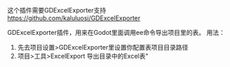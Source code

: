 这个插件需要GDExcelExporter支持
https://github.com/kaluluosi/GDExcelExporter

GDExcelExporter插件，用来在Godot里面调用ee命令导出项目里的表。
用法：
1. 先去项目设置>GDExcelExporter里设置你配置表项目目录路径
2. 项目>工具>ExcelExport  导出目录中的Excel表"